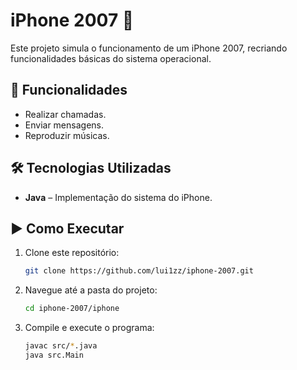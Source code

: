 # iPhone 2007 📱

Este projeto simula o funcionamento de um iPhone 2007, recriando funcionalidades básicas do sistema operacional.

## 🚀 Funcionalidades

- Realizar chamadas.
- Enviar mensagens.
- Reproduzir músicas.

## 🛠 Tecnologias Utilizadas

- **Java** – Implementação do sistema do iPhone.

## ▶️ Como Executar

1. Clone este repositório:
   ```sh
   git clone https://github.com/lui1zz/iphone-2007.git
   ```
2. Navegue até a pasta do projeto:
   ```sh
   cd iphone-2007/iphone
   ```
3. Compile e execute o programa:
   ```sh
   javac src/*.java
   java src.Main
   ```
